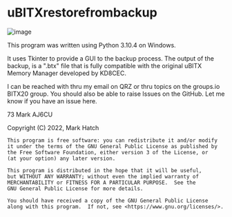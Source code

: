 # uBITXrestorefrombackup

![image](https://user-images.githubusercontent.com/70183884/200671062-3056f702-906d-4b3b-b563-26ae89636af7.png)


This program was written using Python 3.10.4 on Windows.

It uses Tkinter to provide a GUI to the backup process. The output of the backup, is a ".btx" file that is fully compatible with the original uBITX Memory Manager developed by KD8CEC.

I can be reached with thru my email on QRZ or thru topics on the groups.io BITX20 group. You should also be able to raise Issues on the GitHub. Let me know if you have an issue here.

73
Mark
AJ6CU  

Copyright (C) 2022,  Mark Hatch

    This program is free software: you can redistribute it and/or modify
    it under the terms of the GNU General Public License as published by
    the Free Software Foundation, either version 3 of the License, or
    (at your option) any later version.

    This program is distributed in the hope that it will be useful,
    but WITHOUT ANY WARRANTY; without even the implied warranty of
    MERCHANTABILITY or FITNESS FOR A PARTICULAR PURPOSE.  See the
    GNU General Public License for more details.

    You should have received a copy of the GNU General Public License
    along with this program.  If not, see <https://www.gnu.org/licenses/>.
